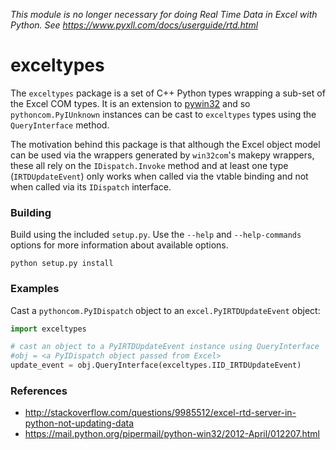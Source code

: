*This module is no longer necessary for doing Real Time Data in Excel with Python.*
*See https://www.pyxll.com/docs/userguide/rtd.html*

exceltypes
==========

The `exceltypes` package is a set of C++ Python types wrapping a sub-set of the Excel COM types.
It is an extension to [pywin32](http://pywin32.sourceforge.net/) and so `pythoncom.PyIUnknown` instances can be cast to `exceltypes` types using the `QueryInterface` method.

The motivation behind this package is that although the Excel object model can be used via the wrappers generated by `win32com`'s makepy wrappers, these all rely on the `IDispatch.Invoke` method and at least one type (`IRTDUpdateEvent`) only works when called via the vtable binding and not when called via its `IDispatch` interface.

### Building

Build using the included `setup.py`. Use the `--help` and `--help-commands` options for more information about available options.

```
python setup.py install
```

### Examples

Cast a `pythoncom.PyIDispatch` object to an `excel.PyIRTDUpdateEvent` object:

```python
import exceltypes

# cast an object to a PyIRTDUpdateEvent instance using QueryInterface
#obj = <a PyIDispatch object passed from Excel>
update_event = obj.QueryInterface(exceltypes.IID_IRTDUpdateEvent)
```

### References
- http://stackoverflow.com/questions/9985512/excel-rtd-server-in-python-not-updating-data
- https://mail.python.org/pipermail/python-win32/2012-April/012207.html
